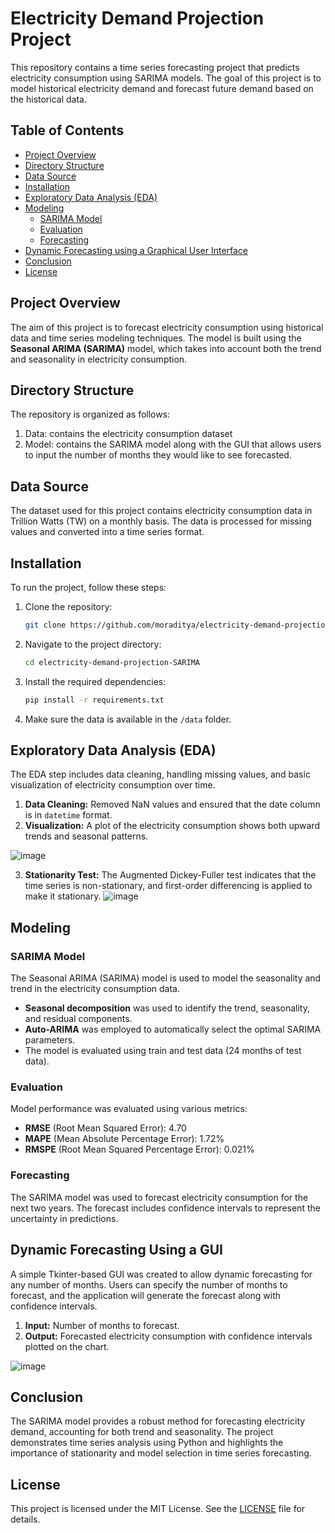 # Electricity Demand Projection Project

This repository contains a time series forecasting project that predicts electricity consumption using SARIMA models. The goal of this project is to model historical electricity demand and forecast future demand based on the historical data.

## Table of Contents
- [Project Overview](#project-overview)
- [Directory Structure](#directory-structure)
- [Data Source](#data-source)
- [Installation](#installation)
- [Exploratory Data Analysis (EDA)](#exploratory-data-analysis-eda)
- [Modeling](#modeling)
  - [SARIMA Model](#sarima-model)
  - [Evaluation](#evaluation)
  - [Forecasting](#forecasting)
- [Dynamic Forecasting using a Graphical User Interface](#dynamic-forecasting-using-a-gui)
- [Conclusion](#conclusion)
- [License](#license)

## Project Overview

The aim of this project is to forecast electricity consumption using historical data and time series modeling techniques. The model is built using the **Seasonal ARIMA (SARIMA)** model, which takes into account both the trend and seasonality in electricity consumption.

## Directory Structure

The repository is organized as follows:
1. Data: contains the electricity consumption dataset
2. Model: contains the SARIMA model along with the GUI that allows users to input the number of months they would like to see forecasted.



## Data Source

The dataset used for this project contains electricity consumption data in Trillion Watts (TW) on a monthly basis. The data is processed for missing values and converted into a time series format.

## Installation

To run the project, follow these steps:

1. Clone the repository:
    ```bash
    git clone https://github.com/moraditya/electricity-demand-projection-SARIMA.git
    ```

2. Navigate to the project directory:
    ```bash
    cd electricity-demand-projection-SARIMA
    ```

3. Install the required dependencies:
    ```bash
    pip install -r requirements.txt
    ```

4. Make sure the data is available in the `/data` folder.

## Exploratory Data Analysis (EDA)

The EDA step includes data cleaning, handling missing values, and basic visualization of electricity consumption over time.

1. **Data Cleaning:** Removed NaN values and ensured that the date column is in `datetime` format.
2. **Visualization:** A plot of the electricity consumption shows both upward trends and seasonal patterns.
   
![image](https://github.com/user-attachments/assets/59836d29-95f7-4814-9a62-d42984e9b7c5)


3. **Stationarity Test:** The Augmented Dickey-Fuller test indicates that the time series is non-stationary, and first-order differencing is applied to make it stationary.
![image](https://github.com/user-attachments/assets/4cc8136c-f28b-4acb-82ed-77bceddab22c)


## Modeling

### SARIMA Model

The Seasonal ARIMA (SARIMA) model is used to model the seasonality and trend in the electricity consumption data.

- **Seasonal decomposition** was used to identify the trend, seasonality, and residual components.
- **Auto-ARIMA** was employed to automatically select the optimal SARIMA parameters.
- The model is evaluated using train and test data (24 months of test data).

### Evaluation

Model performance was evaluated using various metrics:
- **RMSE** (Root Mean Squared Error): 4.70
- **MAPE** (Mean Absolute Percentage Error): 1.72%
- **RMSPE** (Root Mean Squared Percentage Error): 0.021%


### Forecasting

The SARIMA model was used to forecast electricity consumption for the next two years. The forecast includes confidence intervals to represent the uncertainty in predictions.


## Dynamic Forecasting Using a GUI

A simple Tkinter-based GUI was created to allow dynamic forecasting for any number of months. Users can specify the number of months to forecast, and the application will generate the forecast along with confidence intervals.

1. **Input:** Number of months to forecast.
2. **Output:** Forecasted electricity consumption with confidence intervals plotted on the chart.

![image](https://github.com/user-attachments/assets/bf93177d-c7b2-431f-8e4a-006a01c9c4d6)


## Conclusion

The SARIMA model provides a robust method for forecasting electricity demand, accounting for both trend and seasonality. The project demonstrates time series analysis using Python and highlights the importance of stationarity and model selection in time series forecasting.

## License

This project is licensed under the MIT License. See the [LICENSE](LICENSE.txt) file for details.
